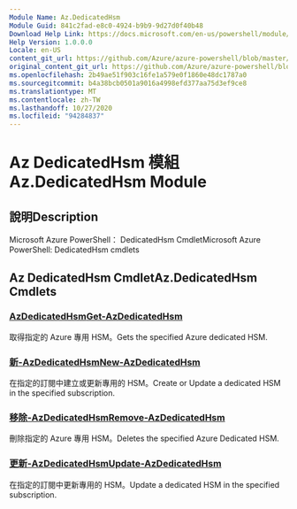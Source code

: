 ```yaml
---
Module Name: Az.DedicatedHsm
Module Guid: 841c2fad-e8c0-4924-b9b9-9d27d0f40b48
Download Help Link: https://docs.microsoft.com/en-us/powershell/module/az.dedicatedhsm
Help Version: 1.0.0.0
Locale: en-US
content_git_url: https://github.com/Azure/azure-powershell/blob/master/src/DedicatedHsm/help/Az.DedicatedHsm.md
original_content_git_url: https://github.com/Azure/azure-powershell/blob/master/src/DedicatedHsm/help/Az.DedicatedHsm.md
ms.openlocfilehash: 2b49ae51f903c16fe1a579e0f1860e48dc1787a0
ms.sourcegitcommit: b4a38bcb0501a9016a4998efd377aa75d3ef9ce8
ms.translationtype: MT
ms.contentlocale: zh-TW
ms.lasthandoff: 10/27/2020
ms.locfileid: "94284837"
---
```

# <span data-ttu-id="a1588-101">Az DedicatedHsm 模組</span><span class="sxs-lookup"><span data-stu-id="a1588-101">Az.DedicatedHsm Module</span></span>
## <span data-ttu-id="a1588-102">說明</span><span class="sxs-lookup"><span data-stu-id="a1588-102">Description</span></span>
<span data-ttu-id="a1588-103">Microsoft Azure PowerShell： DedicatedHsm Cmdlet</span><span class="sxs-lookup"><span data-stu-id="a1588-103">Microsoft Azure PowerShell: DedicatedHsm cmdlets</span></span>

## <span data-ttu-id="a1588-104">Az DedicatedHsm Cmdlet</span><span class="sxs-lookup"><span data-stu-id="a1588-104">Az.DedicatedHsm Cmdlets</span></span>
### [<span data-ttu-id="a1588-105">AzDedicatedHsm</span><span class="sxs-lookup"><span data-stu-id="a1588-105">Get-AzDedicatedHsm</span></span>](Get-AzDedicatedHsm.md)
<span data-ttu-id="a1588-106">取得指定的 Azure 專用 HSM。</span><span class="sxs-lookup"><span data-stu-id="a1588-106">Gets the specified Azure dedicated HSM.</span></span>

### [<span data-ttu-id="a1588-107">新-AzDedicatedHsm</span><span class="sxs-lookup"><span data-stu-id="a1588-107">New-AzDedicatedHsm</span></span>](New-AzDedicatedHsm.md)
<span data-ttu-id="a1588-108">在指定的訂閱中建立或更新專用的 HSM。</span><span class="sxs-lookup"><span data-stu-id="a1588-108">Create or Update a dedicated HSM in the specified subscription.</span></span>

### [<span data-ttu-id="a1588-109">移除-AzDedicatedHsm</span><span class="sxs-lookup"><span data-stu-id="a1588-109">Remove-AzDedicatedHsm</span></span>](Remove-AzDedicatedHsm.md)
<span data-ttu-id="a1588-110">刪除指定的 Azure 專用 HSM。</span><span class="sxs-lookup"><span data-stu-id="a1588-110">Deletes the specified Azure Dedicated HSM.</span></span>

### [<span data-ttu-id="a1588-111">更新-AzDedicatedHsm</span><span class="sxs-lookup"><span data-stu-id="a1588-111">Update-AzDedicatedHsm</span></span>](Update-AzDedicatedHsm.md)
<span data-ttu-id="a1588-112">在指定的訂閱中更新專用的 HSM。</span><span class="sxs-lookup"><span data-stu-id="a1588-112">Update a dedicated HSM in the specified subscription.</span></span>

